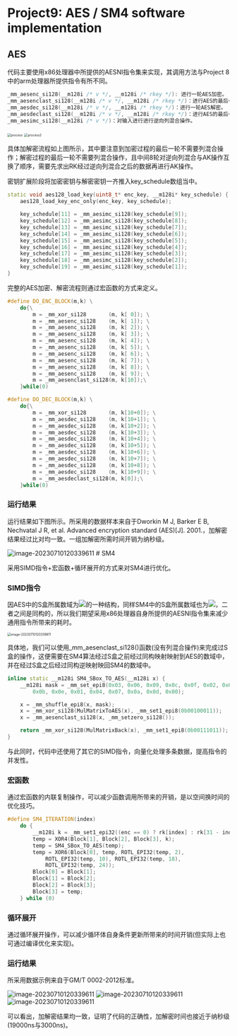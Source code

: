 # Project9: AES / SM4 software implementation

## AES

代码主要使用x86处理器中所提供的AESNI指令集来实现，其调用方法与Project 8中的arm处理器所提供指令有所不同。

```c++
_mm_aesenc_si128(__m128i /* v */, __m128i /* rkey */): 进行一轮AES加密。
_mm_aesenclast_si128(__m128i /* v */, __m128i /* rkey */)：进行AES的最后一轮加密。
_mm_aesdec_si128(__m128i /* v */, __m128i /* rkey */)：进行一轮AES解密。
_mm_aesdeclast_si128(__m128i /* v */, __m128i /* rkey */)：进行AES的最后一轮解密。
_mm_aesimc_si128(__m128i /* v */)：对输入进行进行逆向列混合操作。
```

<img src=".\md_image\process.jpg" alt="process" style="zoom:50%;" />

<img src=".\md_image\process2.jpg" alt="process2" style="zoom:50%;" />

具体加解密流程如上图所示，其中要注意到加密过程的最后一轮不需要列混合操作；解密过程的最后一轮不需要列混合操作，且中间8轮对逆向列混合与AK操作互换了顺序，需要先求出RK经过逆向列混合之后的数据再进行AK操作。

密钥扩展阶段将加密密钥与解密密钥一齐推入key_schedule数组当中。

```c++
static void aes128_load_key(uint8_t* enc_key, __m128i* key_schedule) {
    aes128_load_key_enc_only(enc_key, key_schedule);

    key_schedule[11] = _mm_aesimc_si128(key_schedule[9]);
    key_schedule[12] = _mm_aesimc_si128(key_schedule[8]);
    key_schedule[13] = _mm_aesimc_si128(key_schedule[7]);
    key_schedule[14] = _mm_aesimc_si128(key_schedule[6]);
    key_schedule[15] = _mm_aesimc_si128(key_schedule[5]);
    key_schedule[16] = _mm_aesimc_si128(key_schedule[4]);
    key_schedule[17] = _mm_aesimc_si128(key_schedule[3]);
    key_schedule[18] = _mm_aesimc_si128(key_schedule[2]);
    key_schedule[19] = _mm_aesimc_si128(key_schedule[1]);
}
```

完整的AES加密、解密流程则通过宏函数的方式来定义。

```c++
#define DO_ENC_BLOCK(m,k) \
    do{\
        m = _mm_xor_si128       (m, k[ 0]); \
        m = _mm_aesenc_si128    (m, k[ 1]); \
        m = _mm_aesenc_si128    (m, k[ 2]); \
        m = _mm_aesenc_si128    (m, k[ 3]); \
        m = _mm_aesenc_si128    (m, k[ 4]); \
        m = _mm_aesenc_si128    (m, k[ 5]); \
        m = _mm_aesenc_si128    (m, k[ 6]); \
        m = _mm_aesenc_si128    (m, k[ 7]); \
        m = _mm_aesenc_si128    (m, k[ 8]); \
        m = _mm_aesenc_si128    (m, k[ 9]); \
        m = _mm_aesenclast_si128(m, k[10]);\
    }while(0)

#define DO_DEC_BLOCK(m,k) \
    do{\
        m = _mm_xor_si128       (m, k[10+0]); \
        m = _mm_aesdec_si128    (m, k[10+1]); \
        m = _mm_aesdec_si128    (m, k[10+2]); \
        m = _mm_aesdec_si128    (m, k[10+3]); \
        m = _mm_aesdec_si128    (m, k[10+4]); \
        m = _mm_aesdec_si128    (m, k[10+5]); \
        m = _mm_aesdec_si128    (m, k[10+6]); \
        m = _mm_aesdec_si128    (m, k[10+7]); \
        m = _mm_aesdec_si128    (m, k[10+8]); \
        m = _mm_aesdec_si128    (m, k[10+9]); \
        m = _mm_aesdeclast_si128(m, k[0]);\
    }while(0)
```

### 运行结果

运行结果如下图所示。所采用的数据样本来自于Dworkin M J, Barker E B, Nechvatal J R, et al. Advanced encryption standard (AES)[J]. 2001.，加解密结果经过比对均一致。一组加解密所需时间开销为纳秒级。

<img src=".\md_image\1.png" alt="image-20230710120339611" style="zoom:100%;" />
# SM4

采用SIMD指令+宏函数+循环展开的方式来对SM4进行优化。

### SIMD指令

因AES中的S盒所属数域为![](https://latex.codecogs.com/svg.image?GF(2^8))的一种结构，同样SM4中的S盒所属数域也为![](https://latex.codecogs.com/svg.image?GF(2^8))，二者之间是同构的，所以我们期望采用x86处理器自身所提供的AESNI指令集来减少通用指令所带来的耗时。

<img src=".\md_image\2.png" alt="image-20230710120339611" style="zoom:50%;" />

具体地，我们可以使用_mm_aesenclast_si128()函数(没有列混合操作)来完成过S盒的操作，这便需要在SM4算法经过S盒之前经过同构映射映射到AES的数域中，并在经过S盒之后经过同构逆映射映回SM4的数域中。

```c++
inline static __m128i SM4_SBox_TO_AES(__m128i x) {
    __m128i mask = _mm_set_epi8(0x03, 0x06, 0x09, 0x0c, 0x0f, 0x02, 0x05, 0x08,
        0x0b, 0x0e, 0x01, 0x04, 0x07, 0x0a, 0x0d, 0x00);

    x = _mm_shuffle_epi8(x, mask);
    x = _mm_xor_si128(MulMatrixToAES(x), _mm_set1_epi8(0b00100011));
    x = _mm_aesenclast_si128(x, _mm_setzero_si128());

    return _mm_xor_si128(MulMatrixBack(x), _mm_set1_epi8(0b00111011));
}
```

与此同时，代码中还使用了其它的SIMD指令，向量化处理多条数据，提高指令的并发性。

### 宏函数

通过宏函数的内联复制操作，可以减少函数调用所带来的开销，是以空间换时间的优化技巧。

```c++
#define SM4_ITERATION(index)                                                 \
    do {                                                                     \
        __m128i k = _mm_set1_epi32((enc == 0) ? rk[index] : rk[31 - index]); \
        temp = XOR4(Block[1], Block[2], Block[3], k);                        \
        temp = SM4_SBox_TO_AES(temp);                                        \
        temp = XOR6(Block[0], temp, ROTL_EPI32(temp, 2),                     \
            ROTL_EPI32(temp, 10), ROTL_EPI32(temp, 18),                      \
            ROTL_EPI32(temp, 24));                                           \
        Block[0] = Block[1];                                                 \
        Block[1] = Block[2];                                                 \
        Block[2] = Block[3];                                                 \
        Block[3] = temp;                                                     \
    } while (0)
```

### 循环展开

通过循环展开操作，可以减少循环体自身条件更新所带来的时间开销(但实际上也可通过编译优化来实现)。

### 运行结果

所采用数据示例来自于GM/T 0002-2012标准。

<img src=".\md_image\3.png" alt="image-20230710120339611" style="zoom:100%;" />

<img src=".\md_image\4.png" alt="image-20230710120339611" style="zoom:100%;" />

<img src=".\md_image\5.png" alt="image-20230710120339611" style="zoom:100%;" />

可以看出，加解密结果均一致，证明了代码的正确性，加解密时间也接近于纳秒级(19000ns与3000ns)。
